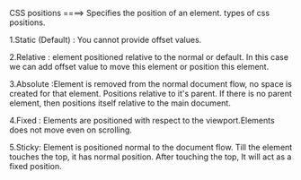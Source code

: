 CSS positions
====> Specifies the position of an element.
types of css positions.

1.Static (Default) : You cannot provide offset values.

2.Relative : element positioned relative to the normal or default. In this case we can add offset value to move this element or         position this element.

3.Absolute :Element is removed from the normal document flow, no space is created for that element. Positions relative to it's parent. If there is no parent element, then positions itself relative to the main document.

4.Fixed : Elements are positioned with respect to the viewport.Elements does not move even on scrolling.
 
5.Sticky: Element is positioned normal to the document flow. Till the element touches the top, it has normal position. After touching the top, It will act as a fixed position.
